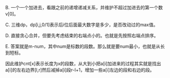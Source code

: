 B. 一个一个加进去，看跟之前的递增递减关系，并维护不超过加进去的第一个数v[0]。

C. 三维dp，dp[i,j,0/1]表示后i位后面最大数字是多少，是否改动过的max值。

D. 直接贪心合并，但要先考虑结束的右端点小的。也就是先按照右端点排序。

E. 答案就是m-num，其中num是标数的段数。那么就是要num最小，也就是从长到短标。

  因此维护cnt[x]表示长度为x的段数，从大到小把a[i]加进来的过程其实就是找出a[i]的左右边界[l,r]然后减掉a[i]段r-l+1，增加一些a[i]左边的段和右边的段。
